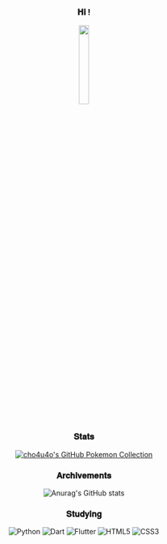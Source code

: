 <div align="center">

  ### 𝐇𝐢 !
  <img src="https://github.com/cho4u4o/cho4u4o/assets/128016678/5df2d4e5-a3a7-4e12-b645-a952e2959b1f" width=20% height=20%/>
  
  ### 𝐒𝐭𝐚𝐭𝐬

<a href="https://github.com/2jun0/github-pokemon-collection">
    <img src="https://gitpokecol.org/pokemons/cho4u4o?face=left" alt="cho4u4o's GitHub Pokemon Collection"/>
</a>

  ### 𝐀𝐫𝐜𝐡𝐢𝐯𝐞𝐦𝐞𝐧𝐭𝐬

  ![Anurag's GitHub stats](https://github-readme-stats.vercel.app/api?username=cho4u4o&show_icons=true&theme=transparent) 

  ### 𝐒𝐭𝐮𝐝𝐲𝐢𝐧𝐠
  
  ![Python](https://img.shields.io/badge/Python-3776AB.svg?&style=for-the-badge&logo=Python&logoColor=white)
  ![Dart](https://img.shields.io/badge/Dart-0175C2.svg?&style=for-the-badge&logo=Dart&logoColor=white)
  ![Flutter](https://img.shields.io/badge/Flutter-02569B.svg?&style=for-the-badge&logo=Flutter&logoColor=white)
  ![HTML5](https://img.shields.io/badge/html5-%23E34F26.svg?style=for-the-badge&logo=html5&logoColor=white)
  ![CSS3](https://img.shields.io/badge/css3-%231572B6.svg?style=for-the-badge&logo=css3&logoColor=white)
</div>
